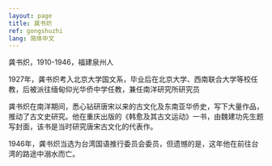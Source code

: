 ```yaml
---
layout: page
title: 龚书炽
ref: gongshuzhi
lang: 简体中文
---
```


龚书炽，1910-1946，福建泉州人

1927年，龚书炽考入北京大学国文系，毕业后在北京大学、西南联合大学等校任教，后被派往缅甸仰光华侨中学任教，兼任南洋研究所研究员

龚书炽在南洋期间，悉心钻研唐宋以来的古文化及东南亚华侨史，写下大量作品，推动了古文史研究。他在重庆出版的《韩愈及其古文运动》一书，由魏建功先生题写封面，该书是当时研究唐宋古文化的代表作。

1946年，龚书炽当选为台湾国语推行委员会委员，但遗憾的是，这年他在前往台湾的路途中溺水而亡。

